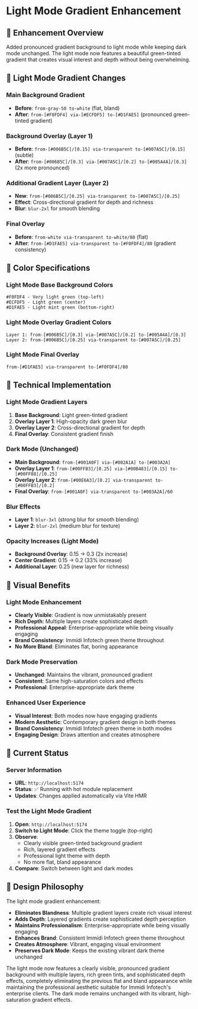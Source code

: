 # Light Mode Gradient Enhancement

## 🎯 **Enhancement Overview**

Added pronounced gradient background to light mode while keeping dark mode unchanged. The light mode now features a beautiful green-tinted gradient that creates visual interest and depth without being overwhelming.

## 🌈 **Light Mode Gradient Changes**

### Main Background Gradient
- **Before**: `from-gray-50 to-white` (flat, bland)
- **After**: `from-[#F0FDF4] via-[#ECFDF5] to-[#D1FAE5]` (pronounced green-tinted gradient)

### Background Overlay (Layer 1)
- **Before**: `from-[#006B5C]/[0.15] via-transparent to-[#007A5C]/[0.15]` (subtle)
- **After**: `from-[#006B5C]/[0.3] via-[#007A5C]/[0.2] to-[#005A4A]/[0.3]` (2x more pronounced)

### Additional Gradient Layer (Layer 2)
- **New**: `from-[#006B5C]/[0.25] via-transparent to-[#007A5C]/[0.25]`
- **Effect**: Cross-directional gradient for depth and richness
- **Blur**: `blur-2xl` for smooth blending

### Final Overlay
- **Before**: `from-white via-transparent to-white/80` (flat)
- **After**: `from-[#D1FAE5] via-transparent to-[#F0FDF4]/80` (gradient consistency)

## 🎨 **Color Specifications**

### Light Mode Base Background Colors
```
#F0FDF4 - Very light green (top-left)
#ECFDF5 - Light green (center)
#D1FAE5 - Light mint green (bottom-right)
```

### Light Mode Overlay Gradient Colors
```
Layer 1: from-[#006B5C]/[0.3] via-[#007A5C]/[0.2] to-[#005A4A]/[0.3]
Layer 2: from-[#006B5C]/[0.25] via-transparent to-[#007A5C]/[0.25]
```

### Light Mode Final Overlay
```
from-[#D1FAE5] via-transparent to-[#F0FDF4]/80
```

## 🔧 **Technical Implementation**

### Light Mode Gradient Layers
1. **Base Background**: Light green-tinted gradient
2. **Overlay Layer 1**: High-opacity dark green blur
3. **Overlay Layer 2**: Cross-directional gradient for depth
4. **Final Overlay**: Consistent gradient finish

### Dark Mode (Unchanged)
- **Main Background**: `from-[#001A0F] via-[#002A1A] to-[#003A2A]`
- **Overlay Layer 1**: `from-[#00FFB3]/[0.25] via-[#00B483]/[0.15] to-[#00FF88]/[0.25]`
- **Overlay Layer 2**: `from-[#00E6A3]/[0.2] via-transparent to-[#00FFB3]/[0.2]`
- **Final Overlay**: `from-[#001A0F] via-transparent to-[#003A2A]/60`

### Blur Effects
- **Layer 1**: `blur-3xl` (strong blur for smooth blending)
- **Layer 2**: `blur-2xl` (medium blur for texture)

### Opacity Increases (Light Mode)
- **Background Overlay**: 0.15 → 0.3 (2x increase)
- **Center Gradient**: 0.15 → 0.2 (33% increase)
- **Additional Layer**: 0.25 (new layer for richness)

## 🎯 **Visual Benefits**

### Light Mode Enhancement
- **Clearly Visible**: Gradient is now unmistakably present
- **Rich Depth**: Multiple layers create sophisticated depth
- **Professional Appeal**: Enterprise-appropriate while being visually engaging
- **Brand Consistency**: Immidi Infotech green theme throughout
- **No More Bland**: Eliminates flat, boring appearance

### Dark Mode Preservation
- **Unchanged**: Maintains the vibrant, pronounced gradient
- **Consistent**: Same high-saturation colors and effects
- **Professional**: Enterprise-appropriate dark theme

### Enhanced User Experience
- **Visual Interest**: Both modes now have engaging gradients
- **Modern Aesthetic**: Contemporary gradient design in both themes
- **Brand Consistency**: Immidi Infotech green theme in both modes
- **Engaging Design**: Draws attention and creates atmosphere

## 🚀 **Current Status**

### Server Information
- **URL**: `http://localhost:5174`
- **Status**: ✅ Running with hot module replacement
- **Updates**: Changes applied automatically via Vite HMR

### Test the Light Mode Gradient
1. **Open**: `http://localhost:5174`
2. **Switch to Light Mode**: Click the theme toggle (top-right)
3. **Observe**: 
   - Clearly visible green-tinted background gradient
   - Rich, layered gradient effects
   - Professional light theme with depth
   - No more flat, bland appearance
4. **Compare**: Switch between light and dark modes

## 🎨 **Design Philosophy**

The light mode gradient enhancement:
- **Eliminates Blandness**: Multiple gradient layers create rich visual interest
- **Adds Depth**: Layered gradients create sophisticated depth perception
- **Maintains Professionalism**: Enterprise-appropriate while being visually engaging
- **Enhances Brand**: Consistent Immidi Infotech green theme throughout
- **Creates Atmosphere**: Vibrant, engaging visual environment
- **Preserves Dark Mode**: Keeps the existing vibrant dark theme unchanged

The light mode now features a clearly visible, pronounced gradient background with multiple layers, rich green tints, and sophisticated depth effects, completely eliminating the previous flat and bland appearance while maintaining the professional aesthetic suitable for Immidi Infotech's enterprise clients. The dark mode remains unchanged with its vibrant, high-saturation gradient effects.

